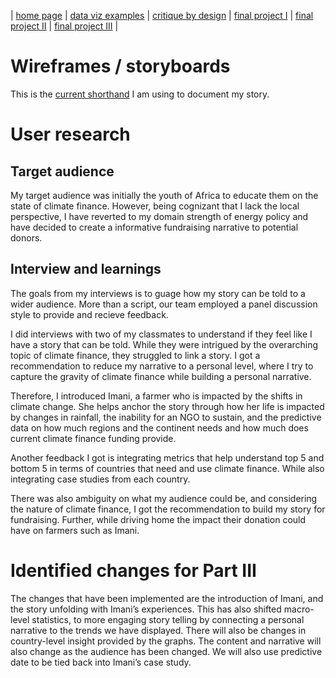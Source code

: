 | [home page](https://cmustudent.github.io/tswd-portfolio-templates/) | [data viz examples](dataviz-examples) | [critique by design](critique-by-design) | [final project I](final-project-part-one) | [final project II](final-project-part-two) | [final project III](final-project-part-three) |

# Wireframes / storyboards

This is the [current shorthand]((https://preview.shorthand.com/fWTKITuQ7R86GfZl)) I am using to document my story. 



# User research 

## Target audience
My target audience was initially the youth of Africa to educate them on the state of climate finance. However, being cognizant that I lack the local perspective, I have reverted to my domain strength of energy policy and have decided to create a informative fundraising narrative to potential donors. 

## Interview and learnings 
The goals from my interviews is to guage how my story can be told to a wider audience. More than a script, our team employed a panel discussion style to provide and recieve feedback. 

I did interviews with two of my classmates to understand if they feel like I have a story that can be told. While they were intrigued by the overarching topic of climate finance, they struggled to link a story. I got a recommendation to reduce my narrative to a personal level, where I try to capture the gravity of climate finance while building a personal narrative. 

Therefore, I introduced Imani, a farmer who is impacted by the shifts in climate change. She helps anchor the story through how her life is impacted by changes in rainfall, the inability for an NGO to sustain, and the predictive data on how much regions and the continent needs and how much does current climate finance funding provide. 

Another feedback I got is integrating metrics that help understand top 5 and bottom 5 in terms of countries that need and use climate finance. While also integrating case studies from each country.  

There was also ambiguity on what my audience could be, and considering the nature of climate finance, I got the recommendation to build my story for fundraising. Further, while driving home the impact their donation could have on farmers such as Imani. 


# Identified changes for Part III

The changes that have been implemented are the introduction of Imani, and the story unfolding with Imani’s experiences. This has also shifted macro-level statistics, to more engaging story telling by connecting a personal narrative to the trends we have displayed. There will also be changes in country-level insight provided by the graphs. The content and narrative will also change as the audience has been changed. We will also use predictive date to be tied back into Imani’s case study. 




